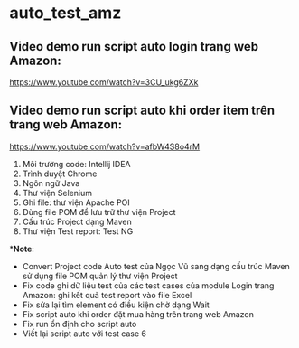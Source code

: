 # auto_test_amz
## Video demo run script auto login trang web Amazon: 
https://www.youtube.com/watch?v=3CU_ukg6ZXk
## Video demo run script auto khi order item trên trang web Amazon: 
https://www.youtube.com/watch?v=afbW4S8o4rM

1. Môi trường code: Intellij IDEA
2. Trình duyệt Chrome
3. Ngôn ngữ Java
4. Thư viện Selenium
5. Ghi file: thư viện Apache POI
6. Dùng file POM để lưu trữ thư viện Project
7. Cấu trúc Project dạng Maven
8. Thư viện Test report: Test NG

***Note**:
+ Convert Project code Auto test của Ngọc Vũ sang dạng cấu trúc Maven sử dụng file POM quản lý thư viện Project
+ Fix code ghi dữ liệu test của các test cases của module Login trang Amazon: ghi kết quả test report vào file Excel 
+ Fix sửa lại tìm element có điều kiện chờ dạng Wait 
+ Fix script auto khi order đặt mua hàng trên trang web Amazon
+ Fix run ổn định cho script auto 
+ Viết lại script auto với test case 6


